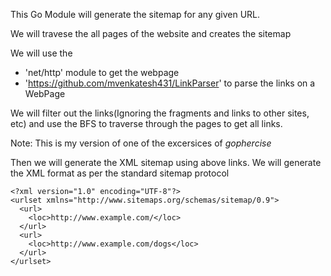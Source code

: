 This Go Module will generate the sitemap for any given URL.

We will travese the all pages of the website and creates the sitemap

We will use the
- 'net/http' module to get the webpage
- 'https://github.com/mvenkatesh431/LinkParser' to parse the links on a WebPage

We will filter out the links(Ignoring the fragments and links to other sites, etc) and use the BFS to traverse through the pages to get all links.

Note: This is my version of one of the excersices of *gophercise*


Then we will generate the XML sitemap using above links. 
We will generate the XML format as per the standard sitemap protocol
```
<?xml version="1.0" encoding="UTF-8"?>
<urlset xmlns="http://www.sitemaps.org/schemas/sitemap/0.9">
  <url>
    <loc>http://www.example.com/</loc>
  </url>
  <url>
    <loc>http://www.example.com/dogs</loc>
  </url>
</urlset>
```
